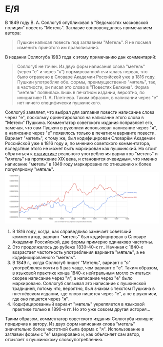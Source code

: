 # Е/Я
В 1849 году В. А. Соллогуб опубликовал в "Ведомостях московской полиции" повесть "Метель". Заглавие сопровождалось примечанием автора: 
> Пушкин написал повесть под заглавием "Метель". Я не посмел изменить принятого им правописания.

В издании Соллогуба 1983 года к этому примечанию дан комментарий: 
>Соллогуб не точен. Из двух форм написания слова "метель" (через "е" и через "я") нормированной считалась первая, что было отражено в Словаре Академии Российской уже в 1816 году. Пушкин употреблял обе. формы, преимущественно "мятель", так, в частности, он писал это слово в "Повестях Белкина". Форма "метель" появилась лишь в печатном издании, вероятно, по инициативе П. А. Плетнева. Таким образом, в написании через "е" нет ничего специфически пушкинского.

Соллогуб заявляет, что выбрал для заглавия повести написание слова через "е", поскольку ориентировался на написание этого слова в "Метели" Пушкина. Комментатор советского издания поправляет его, замечая, что сам Пушкин в рукописи использовал написание через "я", а написание через "е" появилось только в печатном варианте повести. Вариант "метель", к тому же, был кодифицирован Словарём Академии Российской уже в 1816 году и, по мнению советского комментатора, вследствие этого не может быть маркирован как пушкинский.
Но стоит обратиться к [статистике](https://books.google.com/ngrams/interactive_chart?content=%D0%BC%D0%B5%D1%82%D0%B5%D0%BB%D1%8C%2C%D0%BC%D1%8F%D1%82%D0%B5%D0%BB%D1%8C&case_insensitive=on&year_start=1801&year_end=1900&corpus=25&smoothing=5&share=&direct_url=t4%3B%2C%D0%BC%D0%B5%D1%82%D0%B5%D0%BB%D1%8C%3B%2Cc0%3B%2Cs0%3B%3B%D0%BC%D0%B5%D1%82%D0%B5%D0%BB%D1%8C%3B%2Cc0%3B%3B%D0%9C%D0%B5%D1%82%D0%B5%D0%BB%D1%8C%3B%2Cc0%3B%3B%D0%9C%D0%95%D0%A2%D0%95%D0%9B%D0%AC%3B%2Cc0%3B.t4%3B%2C%D0%BC%D1%8F%D1%82%D0%B5%D0%BB%D1%8C%3B%2Cc0%3B%2Cs0%3B%3B%D0%BC%D1%8F%D1%82%D0%B5%D0%BB%D1%8C%3B%2Cc0%3B%3B%D0%9C%D1%8F%D1%82%D0%B5%D0%BB%D1%8C%3B%2Cc0) реального употребления вариантов "метель" и "мятель" на протяжение XIX века, и становится очевидным, что именно написание "м**е**тель" в 1849 году маркировано по отношению к более популярному "м**я**тель".
![](https://github.com/calturins/calturins/blob/master/%D0%A1%D0%BD%D0%B8%D0%BC%D0%BE%D0%BA%20%D1%8D%D0%BA%D1%80%D0%B0%D0%BD%D0%B0%20(727).png)
1. В 1816 году, когда, как справедливо замечает советский комментатор, вариант "м**е**тель" был кодифицирован в Словаре Академии Российской, две формы примерно одинаково частотны.
2. Это продолжалось до рубежа 1830-40-х гг.. Начиная с 1840-х возрастает частотность употребления варианта "м**я**тель", а не кодифицированного "м**е**тель".
3. В 1849 г., когда Соллогуб пишет "Метель", вариант с "я" употреблялся почти в 5 раз чаще, чем вариант с "е". Таким образом, в языковой практике конца 1840-х нейтральным могло считаться скорее написание через "я", а написание через "е" было маркировано. Соллогуб связывал это написание с пушкинской традицией, потому что, вероятно, был знаком с текстом Пушкина в плетнёвском издании, где слово пишется через "е", а не в рукописи, где оно пишется через "я".
4. Кодифицированный вариант "м**е**тель" укрепляется в языковой практике только в 1890-е гг. Но это уже совсем другая история...

Таким образом, комментатор советского издания Соллогуба излишне придирчив к автору. Из двух форм написания слова "метель" значительно более частотной была форма с "я". Использование в заглавии формы с "е" маркировано и, как объясняет сам автор, отсылает к пушкинскому словоупотреблению.

